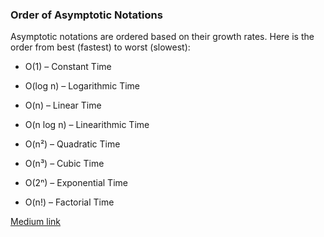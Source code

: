 ### Order of Asymptotic Notations

Asymptotic notations are ordered based on their growth rates. Here is the order from best (fastest) to worst (slowest):


- O(1) – Constant Time

- O(log n) – Logarithmic Time

- O(n) – Linear Time

- O(n log n) – Linearithmic Time

- O(n²) – Quadratic Time

- O(n³) – Cubic Time

- O(2ⁿ) – Exponential Time

- O(n!) – Factorial Time


[Medium link](https://medium.com/@gaddamnaveen192/from-o-1-to-o-n%C2%B2-a-clear-guide-to-algorithm-time-complexities-with-practical-code-cf84362e4c2f)